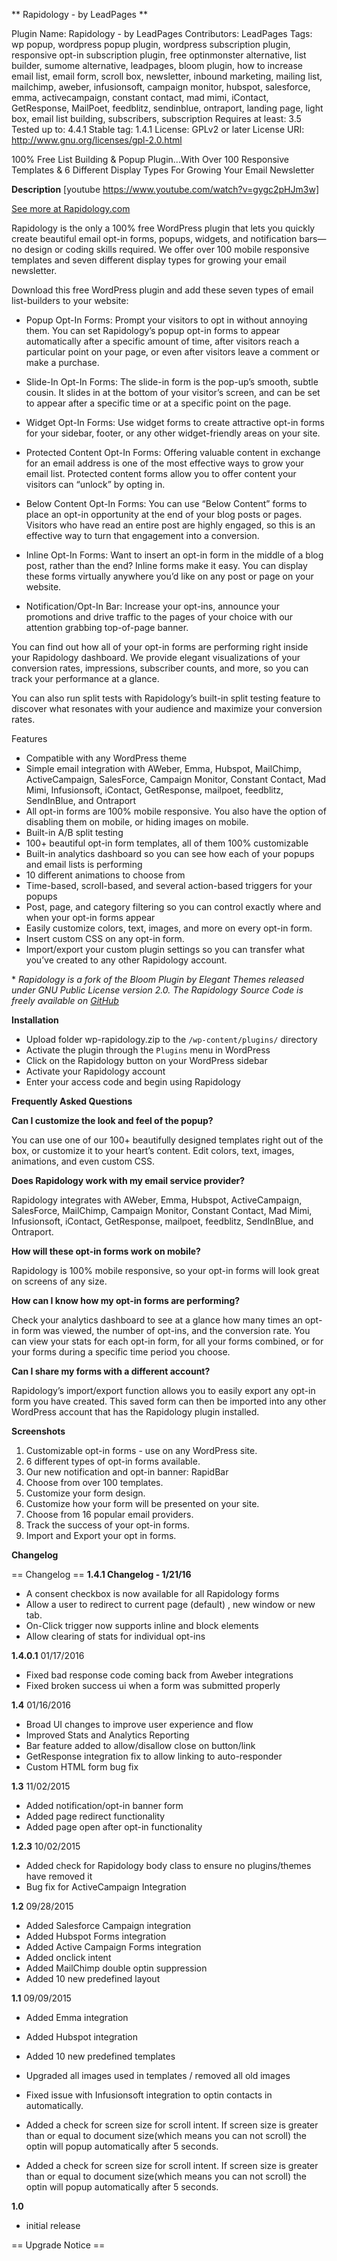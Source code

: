 ** Rapidology - by LeadPages **

Plugin Name:  Rapidology - by LeadPages
Contributors: LeadPages
Tags: wp popup, wordpress popup plugin, wordpress subscription plugin, responsive opt-in subscription plugin, free optinmonster alternative, list builder, sumome alternative, leadpages, bloom plugin, how to increase email list, email form, scroll box, newsletter, inbound marketing, mailing list, mailchimp, aweber, infusionsoft, campaign monitor, hubspot, salesforce, emma, activecampaign, constant contact, mad mimi, iContact, GetResponse, MailPoet, feedblitz, sendinblue, ontraport, landing page, light box, email list building, subscribers, subscription
Requires at least: 3.5
Tested up to: 4.4.1
Stable tag: 1.4.1
License: GPLv2 or later
License URI: http://www.gnu.org/licenses/gpl-2.0.html

100% Free List Building & Popup Plugin...With Over 100 Responsive Templates & 6 Different Display Types For Growing Your Email Newsletter

**Description** 
[youtube https://www.youtube.com/watch?v=gygc2pHJm3w]

[See more at Rapidology.com](http://www.rapidology.com/ "See more at Rapidology.com")

Rapidology is the only a 100% free WordPress plugin that lets you quickly create beautiful email opt-in forms, popups, widgets, and notification bars—no design or coding skills required.  We offer over 100 mobile responsive templates and seven different display types for growing your email newsletter.

Download this free WordPress plugin and add these seven types of email list-builders to your website:

*	Popup Opt-In Forms: Prompt your visitors to opt in without annoying them. You can set Rapidology’s popup opt-in forms to appear automatically after a specific amount of time, after visitors reach a particular point on your page, or even after visitors leave a comment or make a purchase.

*	Slide-In Opt-In Forms: The slide-in form is the pop-up’s smooth, subtle cousin. It slides in at the bottom of your visitor’s screen, and can be set to appear after a specific time or at a specific point on the page.

*	Widget Opt-In Forms: Use widget forms to create attractive opt-in forms for your sidebar, footer, or any other widget-friendly areas on your site.

*	Protected Content Opt-In Forms: Offering valuable content in exchange for an email address is one of the most effective ways to grow your email list. Protected content forms allow you to offer content your visitors can “unlock” by opting in.

*	Below Content Opt-In Forms: You can use “Below Content” forms to place an opt-in opportunity at the end of your blog posts or pages. Visitors who have read an entire post are highly engaged, so this is an effective way to turn that engagement into a conversion.

*	Inline Opt-In Forms: Want to insert an opt-in form in the middle of a blog post, rather than the end? Inline forms make it easy. You can display these forms virtually anywhere you’d like on any post or page on your website.

*	Notification/Opt-In Bar:  Increase your opt-ins, announce your promotions and drive traffic to the pages of your choice with our attention grabbing top-of-page banner.  

You can find out how all of your opt-in forms are performing right inside your Rapidology dashboard. We provide elegant visualizations of your conversion rates, impressions, subscriber counts, and more, so you can track your performance at a glance.

You can also run split tests with Rapidology’s built-in split testing feature to discover what resonates with your audience and maximize your conversion rates.


Features

*	Compatible with any WordPress theme
*	Simple email integration with AWeber, Emma, Hubspot, MailChimp, ActiveCampaign, SalesForce, Campaign Monitor, Constant Contact, Mad Mimi, Infusionsoft, iContact, GetResponse, mailpoet, feedblitz, SendInBlue, and Ontraport
*	All opt-in forms are 100% mobile responsive. You also have the option of disabling them on mobile, or hiding images on mobile.
*	Built-in A/B split testing
*	100+ beautiful opt-in form templates, all of them 100% customizable
*	Built-in analytics dashboard so you can see how each of your popups and email lists is performing
*	10 different animations to choose from
*	Time-based, scroll-based, and several action-based triggers for your popups
*	Post, page, and category filtering so you can control exactly where and when your opt-in forms appear
*	Easily customize colors, text, images, and more on every opt-in form.
*	Insert custom CSS on any opt-in form.
*	Import/export your custom plugin settings so you can transfer what you’ve created to any other Rapidology account.

\* *Rapidology is a fork of the Bloom Plugin by Elegant Themes released under GNU Public License version 2.0.  The Rapidology Source Code is freely available on [GitHub](https://github.com/LeadPages/rapidology-plugin/ "Rapidology GitHub")*

**Installation**

*	Upload folder wp-rapidology.zip to the `/wp-content/plugins/` directory
*	Activate the plugin through the `Plugins` menu in WordPress
*	Click on the Rapidology button on your WordPress sidebar
*	Activate your Rapidology account
*	Enter your access code and begin using Rapidology


**Frequently Asked Questions**

**Can I customize the look and feel of the popup?**

You can use one of our 100+ beautifully designed templates right out of the box, or customize it to your heart’s content. Edit colors, text, images, animations, and even custom CSS.

**Does Rapidology work with my email service provider?**

Rapidology integrates with AWeber, Emma, Hubspot, ActiveCampaign, SalesForce, MailChimp, Campaign Monitor, Constant Contact, Mad Mimi, Infusionsoft, iContact, GetResponse, mailpoet, feedblitz, SendInBlue, and Ontraport.

**How will these opt-in forms work on mobile?**

Rapidology is 100% mobile responsive, so your opt-in forms will look great on screens of any size.

**How can I know how my opt-in forms are performing?**

Check your analytics dashboard to see at a glance how many times an opt-in form was viewed, the number of opt-ins, and the conversion rate. You can view your stats for each opt-in form, for all your forms combined, or for your forms during a specific time period you choose.

**Can I share my forms with a different account?**

Rapidology’s import/export function allows you to easily export any opt-in form you have created. This saved form can then be imported into any other WordPress account that has the Rapidology plugin installed.

**Screenshots**

1.  Customizable opt-in forms - use on any WordPress site. 
2.  6 different types of opt-in forms available.
3.  Our new notification and opt-in banner:  RapidBar
4.  Choose from over 100 templates.
5.  Customize your form design.
6.  Customize how your form will be presented on your site.
7.  Choose from 16 popular email providers.
8.  Track the success of your opt-in forms.
9.  Import and Export your opt in forms.

**Changelog**

== Changelog ==
**1.4.1 Changelog - 1/21/16**
*	A consent checkbox is now available for all Rapidology forms
*   Allow a user to redirect to current page (default) , new window or new tab.
*   On-Click trigger now supports inline and block elements
*	Allow clearing of stats for individual opt-ins

**1.4.0.1** 01/17/2016
*	Fixed bad response code coming back from Aweber integrations
*	Fixed broken success ui when a form was submitted properly


**1.4** 01/16/2016
*	Broad UI changes to improve user experience and flow
*	Improved Stats and Analytics Reporting
* 	Bar feature added to allow/disallow close on button/link
* 	GetResponse integration fix to allow linking to auto-responder
* 	Custom HTML form bug fix

**1.3** 11/02/2015
*	Added notification/opt-in banner form
*	Added page redirect functionality
* 	Added page open after opt-in functionality

**1.2.3** 10/02/2015
*	Added check for Rapidology body class to ensure no plugins/themes have removed it
*	Bug fix for ActiveCampaign Integration

**1.2** 09/28/2015
*	Added Salesforce Campaign integration
*	Added Hubspot Forms integration
*	Added Active Campaign Forms integration
*	Added onclick intent
*	Added MailChimp double optin suppression
*	Added 10 new predefined layout

**1.1** 09/09/2015
*    Added Emma integration
*    Added Hubspot integration
*    Added 10 new predefined templates
*    Upgraded all images used in templates / removed all old images
*    Fixed issue with Infusionsoft integration to optin contacts in automatically.

*	 Added a check for screen size for scroll intent. If screen size is greater than or equal to document size(which means you can not scroll) the optin will popup automatically after 5 seconds.

*	Added a check for screen size for scroll intent. If screen size is greater than or equal to document size(which means you can not scroll) the optin will popup automatically after 5 seconds.


**1.0**
*	initial release



== Upgrade Notice ==
